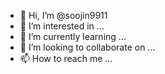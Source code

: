 - 👋 Hi, I’m @soojin9911
- 👀 I’m interested in ...
- 🌱 I’m currently learning ...
- 💞️ I’m looking to collaborate on ...
- 📫 How to reach me ...

<!---
soojin9911/soojin9911 is a ✨ special ✨ repository because its `README.md` (this file) appears on your GitHub profile.
You can click the Preview link to take a look at your changes.

https://bobbyhadz.com/blog/react-module-not-found-cant-resolve-react-jsx-runtime
--->
